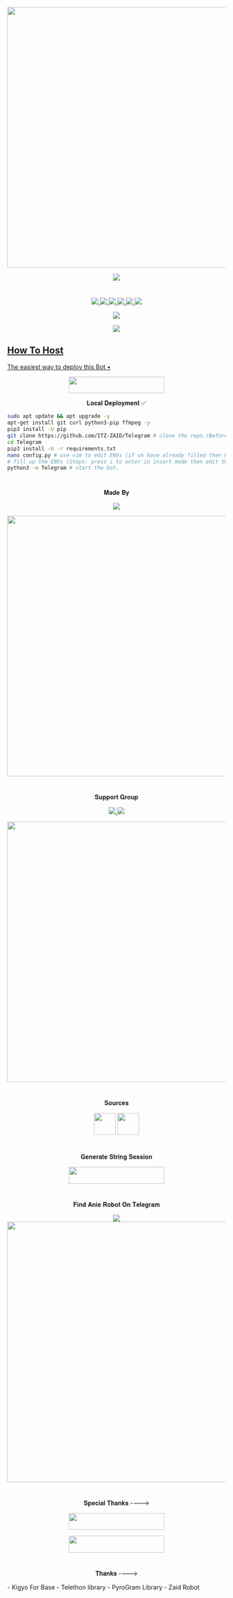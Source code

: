 <p align="center"><a href="https://github.com/ITZ-ZAID/Telegram"><img src="https://img.shields.io/badge/𝐀𝐧𝐢𝐞%20𝐑𝐨𝐛𝐨𝐭-red?&style=flat-square?&logo=github" width=600px></a></p>
<p align="center"><a href="https://github.com/ITZ-ZAID/Telegram"><img src="https://telegra.ph/file/733bd57cdf90f8269ef72.jpg"></a></p>

#

<p align="center">
<a href="https://github.com/ITZ-ZAID/Telegram/network/members"><img src="https://img.shields.io/github/forks/ITZ-ZAID/Telegram?style=social" />
<img src="https://img.shields.io/github/stars/ITZ-ZAID/Telegram?style=social" />
<img src="https://img.shields.io/github/watchers/ITZ-ZAID/Telegram?style=social" />
<a href="https://github.com/ITZ-ZAID/Telegram"><img src="https://img.shields.io/github/repo-size/ITZ-ZAID/Telegram?style=social&logo=github" />
<a href="https://perso.crans.org/besson/LICENSE.html"><img src="https://img.shields.io/badge/License-GPLv3-blue.svg?style=social&logo=github" />
<a href="https://app.codacy.com/manual/ITZ-ZAID/Telegram/dashboard"><img src="https://img.shields.io/codacy/grade/d1726ee34f964a9a9b1ac509c6d90729?color=gold&logo=github&style=social" />
</p>

<p align="center"><img src="https://github-readme-stats.vercel.app/api/pin/?username=ITZ-ZAID&repo=Telegram&theme=dark" /></a></p>
<p align="center"><a href="https://github.com/ITZ-ZAID/Telegram/"><img src="https://badges.frapsoft.com/os/v2/open-source.svg?style=social" />
</p>

## How To Host
The easiest way to deploy this Bot
•
<p align="center"><a href="https://zaid.vercel.app/"> <img src="https://img.shields.io/badge/Deploy%20To%20Heroku-black?style=for-the-badge&logo=heroku" width="220" height="38.45"/></a></p>


<p align="center">𝐋𝐨𝐜𝐚𝐥 𝐃𝐞𝐩𝐥𝐨𝐲𝐦𝐞𝐧𝐭 ✅</p>

```sh
sudo apt update && apt upgrade -y
apt-get install git curl python3-pip ffmpeg -y
pip3 install -U pip
git clone https://github.com/ITZ-ZAID/Telegram # clone the repo.(Before Cloning Make Sure uh have Filled Your Vars in config.ini)
cd Telegram
pip3 install -U -r requirements.txt
nano config.py # use vim to edit ENVs (if uh have already filled then Run start command
# fill up the ENVs (Steps: press i to enter in insert mode then edit the file. Press Esc to exit the editing mode then type :wq! and press Enter key to save the file).
python3 -m Telegram # start the bot.
```

#

<p align="center">𝐌𝐚𝐝𝐞 𝐁𝐲</p>

<p align="center">
    <a href="https://t.me/Timesisnotwaiting"> <img src="https://img.shields.io/badge/Anie-Master-ff69b4" /> </a>
</p>
<a href="https://t.me/Timesisnotwaiting"><img src="https://img.shields.io/badge/Iƚȥ%20Zαιԃ-gold?&style=for-the-badge&logo=telegram" width=600px></a></p>


#

<p align="center">𝐒𝐮𝐩𝐩𝐨𝐫𝐭 𝐆𝐫𝐨𝐮𝐩</p>

<p align="center">
    <a href="https://t.me/TheSupportChat"> <img src="https://img.shields.io/badge/Join-Our-green" /> <img src="https://img.shields.io/badge/Support-Group-critical" /> </a>
</p>
<a href="https://t.me/TheUpdatesChannel"><img src="https://img.shields.io/badge/Telegram-𝐔𝐩𝐝𝐚𝐭𝐞%20'𝐬%20𝐂𝐡𝐚𝐧𝐧𝐞𝐥%20-gold?&style=flat-square?&logo=telegram" width=600px></a></p>


#

<p align="center">𝐒𝐨𝐮𝐫𝐜𝐞𝐬</p>

<p align="center">
    <img src="https://img.shields.io/badge/Python-black" width=50px/>   <img src="https://img.shields.io/badge/Telethn-black" width=50px/>
</p>

#

<p align="center">𝐆𝐞𝐧𝐞𝐫𝐚𝐭𝐞 𝐒𝐭𝐫𝐢𝐧𝐠 𝐒𝐞𝐬𝐬𝐢𝐨𝐧</p>

<p align="center"><a href="https://t.me/StringSession_GeneratorBot"> <img src="https://img.shields.io/badge/String%20Session-black?style=for-the-badge&logo=replit" width="220" height="38.45"/></a></p>
 
#

<p align="center">𝐅𝐢𝐧𝐝 𝐀𝐧𝐢𝐞 𝐑𝐨𝐛𝐨𝐭 𝐎𝐧 𝐓𝐞𝐥𝐞𝐠𝐫𝐚𝐦</p>

<p align="center">
    <a href="https://t.me/Anierobot_bot"><img src="https://img.shields.io/badge/Best-Bot-ff69b4" /></a>
    <a href="https://t.me/Anierobot_bot"><img src="https://img.shields.io/badge/Telegram-𝐀𝐧𝐢𝐞%20𝐑𝐨𝐛𝐨𝐭-gold?&style=flat-square?&logo=telegram" width=600px></a></p>
</p>

#

<p align="center">𝐒𝐩𝐞𝐜𝐢𝐚𝐥 𝐓𝐡𝐚𝐧𝐤𝐬 ----> </p>

<p align="center"><a href="https://t.me/Timesisnotwaiting"><img src="https://img.shields.io/badge/ᴛᴇʟᴇɢʀᴀᴍ-𝐙𝐚𝐢𝐝-black?&style=for-the-badge&logo=telegram" width="220" height="38.45"></a></p>
<p align="center"><a href="https://t.me/Shubhanshutya"><img src="https://img.shields.io/badge/ᴛᴇʟᴇɢʀᴀᴍ-𝐒𝐡𝐮𝐛𝐡𝐚𝐧𝐬𝐡𝐮-black?&style=for-the-badge&logo=telegram" width="220" height="38.45"></a></p>

#


<p align="center"> 𝐓𝐡𝐚𝐧𝐤𝐬 ----> </p>
- Kigyo For Base
- Telethon library
- PyroGram Library
- Zaid Robot

